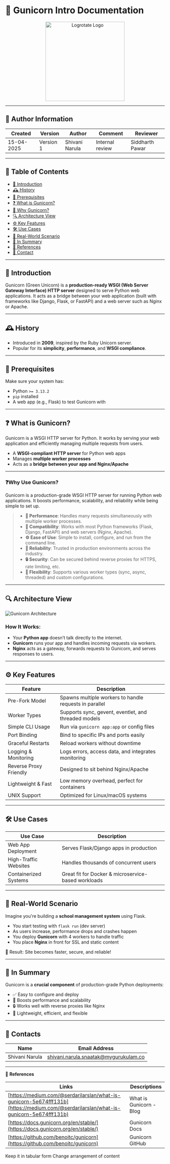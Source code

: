# 🐍 Gunicorn Intro Documentation

<p align="center">
  <img src="https://static.myflashinfo.com/image/4/c/0/4c065b16bed53a5b831ec1cad958afed.png" alt="Logrotate Logo" width="250"/>
</p>

---

## 👤 Author Information

| Created     | Version | Author          | Comment        | Reviewer        |
|-------------|---------|------------------|----------------|------------------|
| 15-04-2025  | Version 1 | Shivani Narula  | Internal review | Siddharth Pawar  |

---

## 📑 Table of Contents

- [🌟 Introduction](#-introduction)
- [🕰️ History](#-history)
- [🔧 Prerequisites](#-prerequisites)
- [❓ What is Gunicorn?](#-what-is-gunicorn)
- [🤔 Why Gunicorn?](#-why-gunicorn)
- [🔍 Architecture View](#-architecture-view)
- [⚙️ Key Features](#-key-features)
- [🛠️ Use Cases](#-use-cases)
- [🧩 Real-World Scenario](#-real-world-scenario)
- [🧠 In Summary](#-in-summary)
- [🔗 References](#-references)
- [📇 Contact](#-contact)

---

## 🌟 Introduction

Gunicorn (Green Unicorn) is a **production-ready WSGI (Web Server Gateway Interface) HTTP server** designed to serve Python web applications. It acts as a bridge between your web application (built with frameworks like Django, Flask, or FastAPI) and a web server such as Nginx or Apache.

---

## 🕰️ History

- Introduced in **2009**, inspired by the Ruby Unicorn server.  
- Popular for its **simplicity**, **performance**, and **WSGI compliance**.

---

## 🔧 Prerequisites

Make sure your system has:

- Python `>= 3.13.2`
- `pip` installed
- A web app (e.g., Flask) to test Gunicorn with

---

## ❓ What is Gunicorn?

Gunicorn is a WSGI HTTP server for Python. It works by serving your web application and efficiently managing multiple requests from users.

- A **WSGI-compliant HTTP server** for Python web apps  
- Manages **multiple worker processes**  
- Acts as a **bridge between your app and Nginx/Apache**

---

### ❓**Why Use Gunicorn?**
Gunicorn is a production-grade WSGI HTTP server for running Python web applications. It boosts performance, scalability, and reliability while being simple to set up.

> - **🚀 Performance**: Handles many requests simultaneously with multiple worker processes.  
> - **🔗 Compatibility**: Works with most Python frameworks (Flask, Django, FastAPI) and web servers (Nginx, Apache).  
> - **⚙️ Ease of Use**: Simple to install, configure, and run from the command line.  
> - **🔁 Reliability**: Trusted in production environments across the industry.  
> - **🔒 Security**: Can be secured behind reverse proxies for HTTPS, rate limiting, etc.  
> - **🔧 Flexibility**: Supports various worker types (sync, async, threaded) and custom configurations.  

---

## 🔍 Architecture View

![Gunicorn Architecture](https://github.com/user-attachments/assets/77554584-461e-440a-8fc3-2c678baacd9b)

### How It Works:

- Your **Python app** doesn’t talk directly to the internet.
- **Gunicorn** runs your app and handles incoming requests via workers.
- **Nginx** acts as a gateway, forwards requests to Gunicorn, and serves responses to users.

---

## ⚙️ Key Features

| Feature                     | Description                                                                 |
|-----------------------------|-----------------------------------------------------------------------------|
| Pre-Fork Model              | Spawns multiple workers to handle requests in parallel                     |
| Worker Types                | Supports sync, gevent, eventlet, and threaded models                        |
| Simple CLI Usage            | Run via `gunicorn app:app` or config files                                 |
| Port Binding                | Bind to specific IPs and ports easily                                      |
| Graceful Restarts           | Reload workers without downtime                                            |
| Logging & Monitoring        | Logs errors, access data, and integrates monitoring                        |
| Reverse Proxy Friendly      | Designed to sit behind Nginx/Apache                                        |
| Lightweight & Fast          | Low memory overhead, perfect for containers                                |
| UNIX Support                | Optimized for Linux/macOS systems                                          |

---

## 🛠️ Use Cases

| Use Case               | Description                                           |
|------------------------|-------------------------------------------------------|
| Web App Deployment     | Serves Flask/Django apps in production               |
| High-Traffic Websites  | Handles thousands of concurrent users                |
| Containerized Systems  | Great fit for Docker & microservice-based workloads  |

---

## 🧩 Real-World Scenario

Imagine you're building a **school management system** using Flask.

- You start testing with `flask run` (dev server)
- As users increase, performance drops and crashes happen
- You deploy **Gunicorn** with 4 workers to handle traffic
- You place **Nginx** in front for SSL and static content

🎯 Result: Site becomes faster, secure, and reliable!

---

## 🧠 In Summary

Gunicorn is a **crucial component** of production-grade Python deployments:

- ✅ Easy to configure and deploy  
- 🚀 Boosts performance and scalability  
- 🔒 Works well with reverse proxies like Nginx  
- 🧰 Lightweight, efficient, and flexible  

---

## 📇 Contacts

| Name | Email Address |
| --- | --- |
| Shivani Narula | shivani.narula.snaatak@mygurukulam.co |

---

📘 **References**

| Links                                                                                      | Descriptions         |
|--------------------------------------------------------------------------------------------|----------------------|
| [https://medium.com/@serdarilarslan/what-is-gunicorn-5e674fff131b](https://medium.com/@serdarilarslan/what-is-gunicorn-5e674fff131b) | What is Gunicorn - Blog |
| [https://docs.gunicorn.org/en/stable/](https://docs.gunicorn.org/en/stable/)              | Gunicorn Docs        |
| [https://github.com/benoitc/gunicorn](https://github.com/benoitc/gunicorn)                | Gunicorn GitHub      |


Keep it in tabular form
Change arrangement of content


